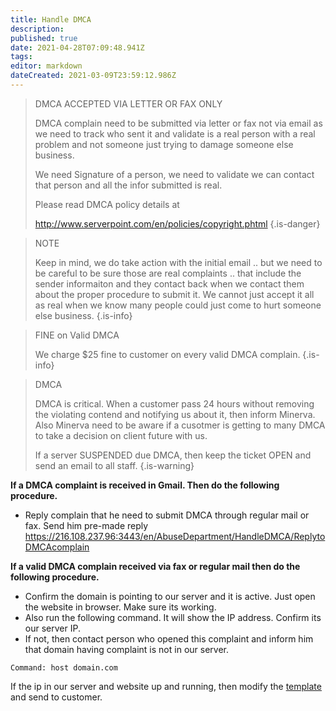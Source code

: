 ```yaml
---
title: Handle DMCA
description: 
published: true
date: 2021-04-28T07:09:48.941Z
tags: 
editor: markdown
dateCreated: 2021-03-09T23:59:12.986Z
---
```



> DMCA ACCEPTED VIA LETTER OR FAX ONLY
> 
> DMCA complain need to be submitted via letter or fax not via email as we need to track who sent it and validate is a real person with a real problem and not someone just trying to damage someone else business.
> 
> We need Signature of a person, we need to validate we can contact that person and all the infor submitted is real.
> 
> Please read DMCA policy details at
> 
> http://www.serverpoint.com/en/policies/copyright.phtml
{.is-danger}


> NOTE
> 
> Keep in mind, we do take action with the initial email .. but we need to be careful to be sure those are real complaints .. that include the sender informaiton and they contact back when we contact them about the proper procedure to submit it. We cannot just accept it all as real when we know many people could just come to hurt someone else business.
{.is-info}
> 


> FINE on Valid DMCA
> 
> We charge $25 fine to customer on every valid DMCA complain.
{.is-info}


> DMCA
> 
> DMCA is critical. When a customer pass 24 hours without removing the violating contend and notifying us about it, then inform Minerva. Also Minerva need to be aware if a cusotmer is getting to many DMCA to take a decision on client future with us.
> 
> If a server SUSPENDED due DMCA, then keep the ticket OPEN and send an email to all staff.
{.is-warning}


**If a DMCA complaint is received in Gmail. Then do the following procedure.**

- Reply complain that he need to submit DMCA through regular mail or fax. Send him pre-made reply 
https://216.108.237.96:3443/en/AbuseDepartment/HandleDMCA/ReplytoDMCAcomplain


**If a valid DMCA complain received via fax or regular mail then do the following procedure.**

- Confirm the domain is pointing to our server and it is active. Just open the website in browser. Make sure its working.
- Also run the following command. It will show the IP address. Confirm its our server IP. 
- If not, then contact person who opened this complaint and inform him that domain having complaint is not in our server.

```
Command: host domain.com 
```

If the ip in our server and website up and running, then modify the [template](/Templates/DMCAtemplates) and send to customer.


